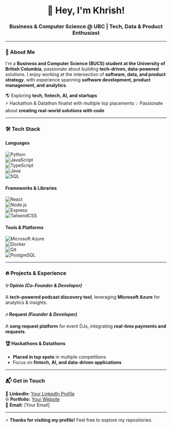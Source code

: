 <h1 align="center">👋 Hey, I'm Khrish!</h1>
<h3 align="center">Business & Computer Science @ UBC | Tech, Data & Product Enthusiast</h3>

---

### 🚀 About Me  
I'm a **Business and Computer Science (BUCS) student at the University of British Columbia**, passionate about building **tech-driven, data-powered** solutions. I enjoy working at the intersection of **software, data, and product strategy**, with experience spanning **software development, product management, and analytics**.  

🌎 Exploring **tech, fintech, AI, and startups**  
⚡ Hackathon & Datathon finalist with multiple top placements
💡 Passionate about **creating real-world solutions with code**  

---

### 🛠️ Tech Stack  
#### **Languages**  
![Python](https://img.shields.io/badge/-Python-3776AB?style=flat&logo=python&logoColor=white)  
![JavaScript](https://img.shields.io/badge/-JavaScript-F7DF1E?style=flat&logo=javascript&logoColor=black)  
![TypeScript](https://img.shields.io/badge/-TypeScript-3178C6?style=flat&logo=typescript&logoColor=white)  
![Java](https://img.shields.io/badge/-Java-007396?style=flat&logo=java&logoColor=white)  
![SQL](https://img.shields.io/badge/-SQL-CC2927?style=flat&logo=microsoft-sql-server&logoColor=white)  

#### **Frameworks & Libraries**  
![React](https://img.shields.io/badge/-React-61DAFB?style=flat&logo=react&logoColor=black)  
![Node.js](https://img.shields.io/badge/-Node.js-339933?style=flat&logo=node.js&logoColor=white)  
![Express](https://img.shields.io/badge/-Express-000000?style=flat&logo=express&logoColor=white)  
![TailwindCSS](https://img.shields.io/badge/-TailwindCSS-38B2AC?style=flat&logo=tailwind-css&logoColor=white)  

#### **Tools & Platforms**  
![Microsoft Azure](https://img.shields.io/badge/-Microsoft_Azure-0078D4?style=flat&logo=microsoft-azure&logoColor=white)  
![Docker](https://img.shields.io/badge/-Docker-2496ED?style=flat&logo=docker&logoColor=white)  
![Git](https://img.shields.io/badge/-Git-F05032?style=flat&logo=git&logoColor=white)  
![PostgreSQL](https://img.shields.io/badge/-PostgreSQL-336791?style=flat&logo=postgresql&logoColor=white)  

---

### 🔥 Projects & Experience  
#### **💡 Opinio** *(Co-Founder & Developer)*  
A **tech-powered podcast discovery tool**, leveraging **Microsoft Azure** for analytics & insights.  

#### **🎶 Request** *(Founder & Developer)*  
A **song request platform** for event DJs, integrating **real-time payments and requests**.  

#### **🏆 Hackathons & Datathons**  
- **Placed in top spots** in multiple competitions  
- Focus on **fintech, AI, and data-driven applications**  

---

### 📬 Get in Touch  
💼 **LinkedIn:** [Your LinkedIn Profile](https://linkedin.com/in/your-profile)  
🌐 **Portfolio:** [Your Website](https://yourwebsite.com)  
📧 **Email:** [Your Email]  

---

⭐ **Thanks for visiting my profile!** Feel free to explore my repositories.  
